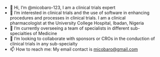 - 👋 Hi, I’m @micobaro-123, I am a clinical trials expert
- 👀 I’m interested in clinical trials and the use of software in enhancing procedures and processes in clinical trials. I am a clinical pharmacologist at the University College Hospital, Ibadan, Nigeria
- 🌱 I’m currently overseeing a team of specialists in different sub-specialties of Medicine
- 💞️ I’m looking to collaborate with sponsors or CROs in the conduction of clinical trials in any sub-specialty
- 📫 How to reach me: My email contact is micobaro@gmail.com 

<!---
micobaro-123/micobaro-123 is a ✨ special ✨ repository because its `README.md` (this file) appears on your GitHub profile.
You can click the Preview link to take a look at your changes.
--->

